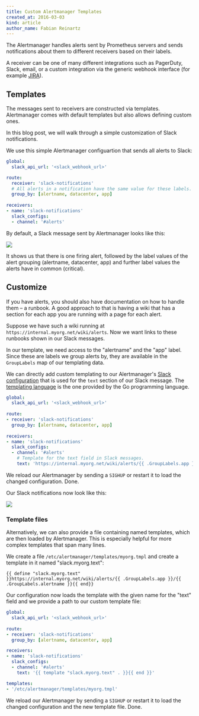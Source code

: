 ```yaml
---
title: Custom Alertmanager Templates
created_at: 2016-03-03
kind: article
author_name: Fabian Reinartz
---
```


The Alertmanager handles alerts sent by Prometheus servers and sends
notifications about them to different receivers based on their labels.

A receiver can be one of many different integrations such as PagerDuty, Slack,
email, or a custom integration via the generic webhook interface (for example [JIRA](https://github.com/fabxc/jiralerts)).

## Templates

The messages sent to receivers are constructed via templates.
Alertmanager comes with default templates but also allows defining custom
ones.

In this blog post, we will walk through a simple customization of Slack
notifications.

We use this simple Alertmanager configuartion that sends all alerts to Slack:

```yaml
global:
  slack_api_url: '<slack_webhook_url>'

route:
  receiver: 'slack-notifications'
  # All alerts in a notification have the same value for these labels.
  group_by: [alertname, datacenter, app]
  
receivers:
- name: 'slack-notifications'
  slack_configs:
  - channel: '#alerts'
```

By default, a Slack message sent by Alertmanager looks like this:

![](/assets/blog/2016-03-03/slack_alert_before.png)

It shows us that there is one firing alert, followed by the label values of
the alert grouping (alertname, datacenter, app) and further label values the
alerts have in common (critical).

## Customize 

If you have alerts, you should also have documentation on how to handle them –
a runbook. A good approach to that is having a wiki that has a section for
each app you are running with a page for each alert.

Suppose we have such a wiki running at `https://internal.myorg.net/wiki/alerts`.
Now we want links to these runbooks shown in our Slack messages.

In our template, we need access to the "alertname" and the "app" label. Since
these are labels we group alerts by, they are available in the `GroupLabels`
map of our templating data.

We can directly add custom templating to our Alertmanager's [Slack configuration](/docs/alerting/configuration/#slack-receiver-slack_config)
that is used for the `text` section of our Slack message.
The [templating language](https://godoc.org/text/template) is the one provided
by the Go programming language.

```yaml
global:
  slack_api_url: '<slack_webhook_url>'
  
route:
- receiver: 'slack-notifications'
  group_by: [alertname, datacenter, app]
  
receivers:
- name: 'slack-notifications'
  slack_configs:
  - channel: '#alerts'
    # Template for the text field in Slack messages.
    text: 'https://internal.myorg.net/wiki/alerts/{{ .GroupLabels.app }}/{{ .GroupLabels.alertname }}'
```

We reload our Alertmanager by sending a `SIGHUP` or restart it to load the
changed configuration. Done.

Our Slack notifications now look like this:

![](/assets/blog/2016-03-03/slack_alert_after.png)

### Template files

Alternatively, we can also provide a file containing named templates, which
are then loaded by Alertmanager. This is especially helpful for more complex
templates that span many lines.

We create a file `/etc/alertmanager/templates/myorg.tmpl` and create a
template in it named "slack.myorg.text":

```
{{ define "slack.myorg.text" }}https://internal.myorg.net/wiki/alerts/{{ .GroupLabels.app }}/{{ .GroupLabels.alertname }}{{ end}}
```

Our configuration now loads the template with the given name for the "text"
field and we provide a path to our custom template file:

```yaml
global:
  slack_api_url: '<slack_webhook_url>'
  
route:
- receiver: 'slack-notifications'
  group_by: [alertname, datacenter, app]

receivers:
- name: 'slack-notifications'
  slack_configs:
  - channel: '#alerts'
    text: '{{ template "slack.myorg.text" . }}{{ end }}'

templates:
- '/etc/alertmanager/templates/myorg.tmpl'
```

We reload our Alertmanager by sending a `SIGHUP` or restart it to load the
changed configuration and the new template file. Done.

